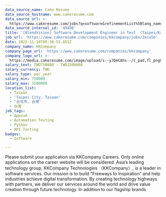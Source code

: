 ```yaml
---
data_source_name: Cake Resume
data_source_hostname: www.cakeresume.com
data_source_url: >-
  https://www.cakeresume.com/jobs?q=software&refinementList%5Blang_name%5D%5B0%5D=English&refinementList%5Bsalary_type%5D=per_year&range%5Bsalary_range%5D%5Bmin%5D=1000000&page=2
data_source_internal_id: '49498'
title: '[BlendVision] Software Development Engineer in Test  (Taipei/Kaohsiung)'
job_url: 'https://www.cakeresume.com/companies/kkcompany/jobs/2eca5b'
date: 2022-11-18T09:38:53.855Z
company_name: KKCompany
company_page_url: 'https://www.cakeresume.com/companies/kkcompany'
company_logo_url: >-
  https://media.cakeresume.com/image/upload/s--yJQmCAhs--/c_pad,fl_png8,h_200,w_200/v1637561973/kxxyllrqxnxut3jg0vup.png
salary_text: TWD750000 - TWD1500000
salary_currency: TWD
salary_type: per_year
salary_min: 750000
salary_max: 1500000
location_list:
  - Taiwan
  - 'Taipei City, Taiwan'
  - '台北市, 台灣'
  - 台灣
job_tags:
  - Appium
  - Automation Testing
  - Python
  - API Testing
badges:
  - Software

---
```


Please submit your application via KKCompany Careers. Only online applications on the career website will be considered. Asia’s leading technology group, KKCompany Technologies （KKCompany）, is a leader in software services. Our mission is to build “Freeways to Inspiration” and help industries achieve digital transformation. By creating technology highways with partners, we deliver our services around the world and drive value creation through future technology. In addition to our flagship brands